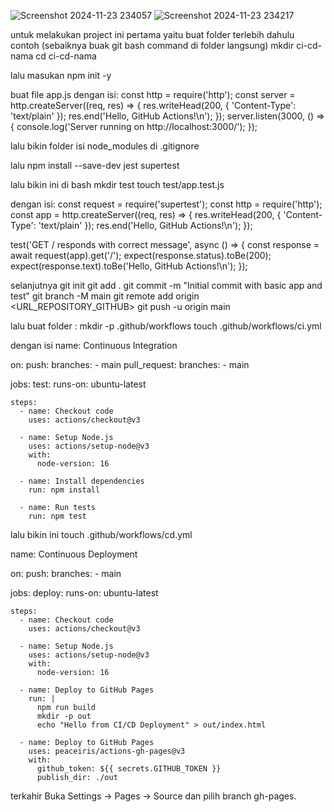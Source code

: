 
![Screenshot 2024-11-23 234057](https://github.com/user-attachments/assets/28e1ff13-6529-4893-9705-79464a1e3c18)
![Screenshot 2024-11-23 234217](https://github.com/user-attachments/assets/891867f7-727f-4159-ba8f-4d0c7656db93)

untuk melakukan project ini pertama yaitu buat folder terlebih dahulu
 contoh (sebaiknya buak git bash command di folder langsung)
 mkdir ci-cd-nama
 cd ci-cd-nama

lalu masukan npm init -y

buat file app.js dengan isi:
const http = require('http');
const server = http.createServer((req, res) => {
  res.writeHead(200, { 'Content-Type': 'text/plain' });
  res.end('Hello, GitHub Actions!\n');
});
server.listen(3000, () => {
  console.log('Server running on http://localhost:3000/');
});


lalu bikin folder isi node_modules di .gitignore

lalu npm install --save-dev jest supertest

lalu bikin ini di bash
mkdir test
touch test/app.test.js

dengan isi:
const request = require('supertest');
const http = require('http');
const app = http.createServer((req, res) => {
  res.writeHead(200, { 'Content-Type': 'text/plain' });
  res.end('Hello, GitHub Actions!\n');
});

test('GET / responds with correct message', async () => {
  const response = await request(app).get('/');
  expect(response.status).toBe(200);
  expect(response.text).toBe('Hello, GitHub Actions!\n');
});


selanjutnya
git init
git add .
git commit -m "Initial commit with basic app and test"
git branch -M main
git remote add origin <URL_REPOSITORY_GITHUB>
git push -u origin main

lalu buat folder :
mkdir -p .github/workflows
touch .github/workflows/ci.yml

dengan isi 
name: Continuous Integration

on:
  push:
    branches:
      - main
  pull_request:
    branches:
      - main

jobs:
  test:
    runs-on: ubuntu-latest

    steps:
      - name: Checkout code
        uses: actions/checkout@v3

      - name: Setup Node.js
        uses: actions/setup-node@v3
        with:
          node-version: 16

      - name: Install dependencies
        run: npm install

      - name: Run tests
        run: npm test


lalu bikin ini touch .github/workflows/cd.yml

name: Continuous Deployment

on:
  push:
    branches:
      - main

jobs:
  deploy:
    runs-on: ubuntu-latest

    steps:
      - name: Checkout code
        uses: actions/checkout@v3

      - name: Setup Node.js
        uses: actions/setup-node@v3
        with:
          node-version: 16

      - name: Deploy to GitHub Pages
        run: |
          npm run build
          mkdir -p out
          echo "Hello from CI/CD Deployment" > out/index.html

      - name: Deploy to GitHub Pages
        uses: peaceiris/actions-gh-pages@v3
        with:
          github_token: ${{ secrets.GITHUB_TOKEN }}
          publish_dir: ./out

terkahir Buka Settings → Pages → Source dan pilih branch gh-pages.


